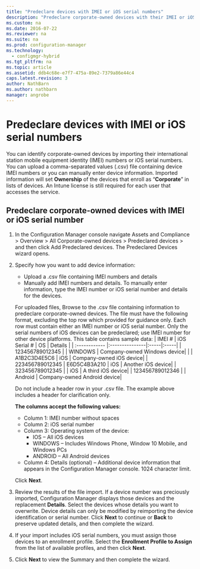 ```yaml
---
title: "Predeclare devices with IMEI or iOS serial numbers"
description: "Predeclare corporate-owned devices with their IMEI or iOS serial number."
ms.custom: na
ms.date: 2016-07-22
ms.reviewer: na
ms.suite: na
ms.prod: configuration-manager
ms.technology:
  - configmgr-hybrid
ms.tgt_pltfrm: na
ms.topic: article
ms.assetid: ddb4c68e-e7f7-475a-89e2-7379a86e44c4
caps.latest.revision: 3
author: NathBarnms.author: nathbarnmanager: angrobe
---
```

# Predeclare devices with IMEI or iOS serial numbers
You can identify corporate-owned devices by importing their international station mobile equipment identity (IMEI) numbers or iOS serial numbers. You can upload a comma-separated values (.csv) file containing device IMEI numbers or you can manually enter device information.  Imported information will set **Ownership** of the devices that enroll as “**Corporate**” in lists of devices. An Intune license is still required for each user that accesses the service.  

## Predeclare corporate-owned devices with IMEI or iOS serial number

1.	In the Configuration Manager console navigate Assets and Compliance > Overview > All Corporate-owned devices > Predeclared devices > and then click Add Predeclared devices. The Predeclared Devices wizard opens.
2.	Specify how you want to add device information:
     -	Upload a .csv file containing IMEI numbers and details
     -	Manually add IMEI numbers and details. To manually enter information, type the IMEI number or iOS serial number and details for the devices.

      For uploaded files, Browse to the .csv file containing information to predeclare corporate-owned devices. The file must have the following format, excluding the top row which provided for guidance only. Each row must contain either an IMEI number or iOS serial number. Only the serial numbers of iOS devices can be predeclared; use IMEI number for other device platforms. This table contains sample data:
      | IMEI #  | iOS Serial #  | OS | Details |
      | :------------ |:---------------|:-----|:-----|
      | 123456789012345    |   | WINDOWS | Company-owned Windows device|
      |       | A1B2C3D4E5C6 |   iOS | 	Company-owned iOS device|
      | 223456789012345 | E6D5C4B3A210 |   iOS | 	Another iOS device|
      | 323456789012345 |        |   iOS | 	A third iOS device|
      | 123456789012346 |         |   Android | 	Company-owned Android device|

    Do not include a header row in your .csv file. The example above includes a header for clarification only.

    **The columns accept the following values:**    
      -	Column 1: IMEI number without spaces
      -	Column 2: iOS serial number
      -	Column 3: Operating system of the device:
         - IOS – All iOS devices
         - WINDOWS – Includes Windows Phone, Window 10 Mobile, and Windows PCs
         - ANDROID – All Android devices
      -	Column 4: Details (optional) – Additional device information that appears in the Configuration Manager console. 1024 character limit.

    Click **Next**.

3. Review the results of the file import. If a device number was preciously imported, Configuration Manager displays those devices and the replacement **Details**. Select the devices whose details you want to overwrite. Device details can only be modified by reimporting the device identification or serial number. Click **Next** to continue or **Back** to preserve updated details, and then complete the wizard.

4. If your import includes iOS serial numbers, you must assign those devices to an enrollment profile. Select the **Enrollment Profile to Assign** from the list of available profiles, and then click **Next**.

5. Click **Next** to view the Summary and then complete the wizard.
